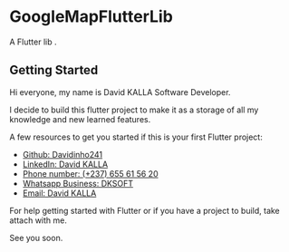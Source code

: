 # GoogleMapFlutterLib

A Flutter lib .

## Getting Started

Hi everyone, my name is David KALLA Software Developer.

I decide to build this flutter project to make it as a storage of all my knowledge and new learned features.

A few resources to get you started if this is your first Flutter project:

- [Github: Davidinho241](https://github.com/Davidinho241)
- [LinkedIn: David KALLA](https://www.linkedin.com/in/david-kalla-4931b2116/)
- [Phone number: (+237) 655 61 56 20](https://www.linkedin.com/in/david-kalla-4931b2116/)
- [Whatsapp Business: DKSOFT](https://api.whatsapp.com/send/?phone=237681002432)
- [Email: David KALLA](https://api.whatsapp.com/send/?phone=237681002432)

For help getting started with Flutter or if you have a project to build, take attach with me.

See you soon.